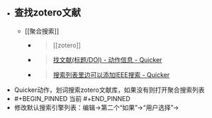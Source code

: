 - ## 查找zotero文献
	- [[聚合搜索]]
		- > [[zotero]]
		- >[找文献(标题/DOI) - 动作信息 - Quicker](https://getquicker.net/sharedaction?code=bbca1648-696a-48f4-3975-08da71e0d453)
		- >[搜索列表里边可以添加IEEE搜索 - Quicker](https://getquicker.net/Common/Topics/ViewTopic/14486)
- Quicker动作，划词搜索zotero文献库，如果没有则打开聚合搜索列表
- #+BEGIN_PINNED
  当前
  #+END_PINNED
- 修改默认搜索引擎列表：编辑->第二个“如果”->“用户选择”->